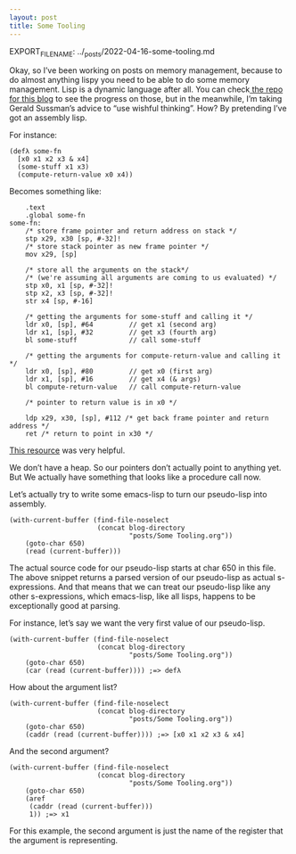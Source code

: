 ```yaml
---
layout: post
title: Some Tooling
---
```


EXPORT<sub>FILE</sub><sub>NAME</sub>: ../<sub>posts</sub>/2022-04-16-some-tooling.md

Okay, so I&rsquo;ve been working on posts on memory management, because to do almost anything lispy you need to be able to do some memory management. Lisp is a dynamic language after all. You can check[ the repo for this blog](https://github.com/acgollapalli/KING-blog/tree/gh-pages/posts) to see the progress on those, but in the meanwhile, I&rsquo;m taking Gerald Sussman&rsquo;s advice to &ldquo;use wishful thinking&rdquo;. How? By pretending I&rsquo;ve got an assembly lisp.

For instance:

    (defλ some-fn
      [x0 x1 x2 x3 & x4]
      (some-stuff x1 x3)
      (compute-return-value x0 x4))

Becomes something like:

        .text
        .global some-fn
    some-fn:
        /* store frame pointer and return address on stack */
        stp x29, x30 [sp, #-32]!
        /* store stack pointer as new frame pointer */
        mov x29, [sp]
    
        /* store all the arguments on the stack*/
        /* (we're assuming all arguments are coming to us evaluated) */
        stp x0, x1 [sp, #-32]!
        stp x2, x3 [sp, #-32]!
        str x4 [sp, #-16]
    
        /* getting the arguments for some-stuff and calling it */
        ldr x0, [sp], #64         // get x1 (second arg)
        ldr x1, [sp], #32         // get x3 (fourth arg)
        bl some-stuff             // call some-stuff
    
        /* getting the arguments for compute-return-value and calling it */
        ldr x0, [sp], #80         // get x0 (first arg)
        ldr x1, [sp], #16         // get x4 (& args)
        bl compute-return-value   // call compute-return-value
    
        /* pointer to return value is in x0 */
    
        ldp x29, x30, [sp], #112 /* get back frame pointer and return address */
        ret /* return to point in x30 */

[This resource](https://diveintosystems.org/book/C9-ARM64/functions.html) was very helpful.

We don&rsquo;t have a heap. So our pointers don&rsquo;t actually point to anything yet. But We actually have something that looks like a procedure call now.

Let&rsquo;s actually try to write some emacs-lisp to turn our pseudo-lisp into assembly.

    (with-current-buffer (find-file-noselect
                          (concat blog-directory
                                  "posts/Some Tooling.org"))
        (goto-char 650)
        (read (current-buffer)))

The actual source code for our pseudo-lisp starts at char 650 in this file. The above snippet returns a parsed version of our pseudo-lisp as actual s-expressions. And that means that we can treat our pseudo-lisp like any other s-expressions, which emacs-lisp, like all lisps, happens to be exceptionally good at parsing.

For instance, let&rsquo;s say we want the very first value of our pseudo-lisp.

    (with-current-buffer (find-file-noselect
                          (concat blog-directory
                                  "posts/Some Tooling.org"))
        (goto-char 650)
        (car (read (current-buffer)))) ;=> defλ

How about the argument list?

    (with-current-buffer (find-file-noselect
                          (concat blog-directory
                                  "posts/Some Tooling.org"))
        (goto-char 650)
        (caddr (read (current-buffer)))) ;=> [x0 x1 x2 x3 & x4]

And the second argument?

    (with-current-buffer (find-file-noselect
                          (concat blog-directory
                                  "posts/Some Tooling.org"))
        (goto-char 650)
        (aref
         (caddr (read (current-buffer)))
         1)) ;=> x1

For this example, the second argument is just the name of the register that the argument is representing.

